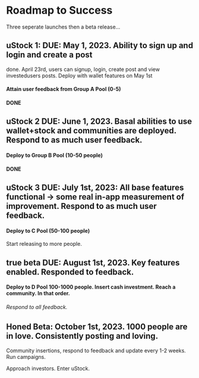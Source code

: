 # Roadmap to Success
Three seperate launches then a beta release...

## uStock 1: DUE: May 1, 2023. Ability to sign up and login and create a post
done. April 23rd, users can signup, login, create post and view investedusers posts. Deploy with wallet features on May 1st
#### Attain user feedback from Group A Pool (0-5)
#### DONE

## uStock 2 DUE: June 1, 2023. Basal abilities to use wallet+stock and communities are deployed. Respond to as much user feedback.
#### Deploy to Group B Pool (10-50 people) 
#### DONE

## uStock 3 DUE: July 1st, 2023: All base features functional -> some real in-app measurement of improvement.  Respond to as much user feedback.
#### Deploy to C Pool (50-100 people)

Start releasing to more people.
## true beta DUE: August 1st, 2023. Key features enabled. Responded to feedback.
#### Deploy to D Pool 100-1000 people. Insert cash investment. Reach a community. In that order.
###### Respond to all feedback.

## Honed Beta: October 1st, 2023. 1000 people are in love. Consistently posting and loving.
Community insertions, respond to feedback and update every 1-2 weeks. Run campaigns.

Approach investors. Enter uStock.
